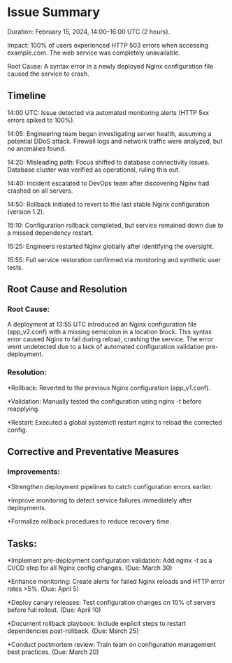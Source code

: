 # Issue Summary

Duration: February 15, 2024, 14:00–16:00 UTC (2 hours).

Impact: 100% of users experienced HTTP 503 errors when accessing example.com. The web service was completely unavailable.

Root Cause: A syntax error in a newly deployed Nginx configuration file caused the service to crash.

## Timeline

14:00 UTC: Issue detected via automated monitoring alerts (HTTP 5xx errors spiked to 100%).

14:05: Engineering team began investigating server health, assuming a potential DDoS attack. Firewall logs and network traffic were analyzed, but no anomalies found.

14:20: Misleading path: Focus shifted to database connectivity issues. Database cluster was verified as operational, ruling this out.

14:40: Incident escalated to DevOps team after discovering Nginx had crashed on all servers.

14:50: Rollback initiated to revert to the last stable Nginx configuration (version 1.2).

15:10: Configuration rollback completed, but service remained down due to a missed dependency restart.

15:25: Engineers restarted Nginx globally after identifying the oversight.

15:55: Full service restoration confirmed via monitoring and synthetic user tests.

## Root Cause and Resolution
### Root Cause:
A deployment at 13:55 UTC introduced an Nginx configuration file (app_v2.conf) with a missing semicolon in a location block. This syntax error caused Nginx to fail during reload, crashing the service. The error went undetected due to a lack of automated configuration validation pre-deployment.

### Resolution:

*Rollback: Reverted to the previous Nginx configuration (app_v1.conf).

*Validation: Manually tested the configuration using nginx -t before reapplying.

*Restart: Executed a global systemctl restart nginx to reload the corrected config.

## Corrective and Preventative Measures

### Improvements:

*Strengthen deployment pipelines to catch configuration errors earlier.

*Improve monitoring to detect service failures immediately after deployments.

*Formalize rollback procedures to reduce recovery time.

## Tasks:

*Implement pre-deployment configuration validation: Add nginx -t as a CI/CD step for all Nginx config changes. (Due: March 30)

*Enhance monitoring: Create alerts for failed Nginx reloads and HTTP error rates >5%. (Due: April 5)

*Deploy canary releases: Test configuration changes on 10% of servers before full rollout. (Due: April 10)

*Document rollback playbook: Include explicit steps to restart dependencies post-rollback. (Due: March 25)

*Conduct postmortem review: Train team on configuration management best practices. (Due: March 20)
